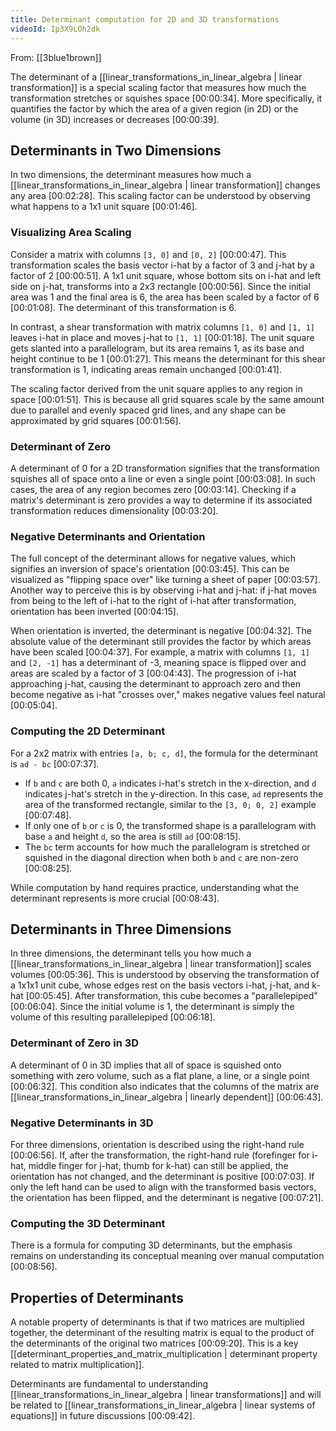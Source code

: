 ```yaml
---
title: Determinant computation for 2D and 3D transformations
videoId: Ip3X9LOh2dk
---
```


From: [[3blue1brown]] <br/> 

The determinant of a [[linear_transformations_in_linear_algebra | linear transformation]] is a special scaling factor that measures how much the transformation stretches or squishes space <a class="yt-timestamp" data-t="00:00:34">[00:00:34]</a>. More specifically, it quantifies the factor by which the area of a given region (in 2D) or the volume (in 3D) increases or decreases <a class="yt-timestamp" data-t="00:00:39">[00:00:39]</a>.

## Determinants in Two Dimensions

In two dimensions, the determinant measures how much a [[linear_transformations_in_linear_algebra | linear transformation]] changes any area <a class="yt-timestamp" data-t="00:02:28">[00:02:28]</a>. This scaling factor can be understood by observing what happens to a 1x1 unit square <a class="yt-timestamp" data-t="00:01:46">[00:01:46]</a>.

### Visualizing Area Scaling
Consider a matrix with columns `[3, 0]` and `[0, 2]` <a class="yt-timestamp" data-t="00:00:47">[00:00:47]</a>. This transformation scales the basis vector i-hat by a factor of 3 and j-hat by a factor of 2 <a class="yt-timestamp" data-t="00:00:51">[00:00:51]</a>. A 1x1 unit square, whose bottom sits on i-hat and left side on j-hat, transforms into a 2x3 rectangle <a class="yt-timestamp" data-t="00:00:56">[00:00:56]</a>. Since the initial area was 1 and the final area is 6, the area has been scaled by a factor of 6 <a class="yt-timestamp" data-t="00:01:08">[00:01:08]</a>. The determinant of this transformation is 6.

In contrast, a shear transformation with matrix columns `[1, 0]` and `[1, 1]` leaves i-hat in place and moves j-hat to `[1, 1]` <a class="yt-timestamp" data-t="00:01:18">[00:01:18]</a>. The unit square gets slanted into a parallelogram, but its area remains 1, as its base and height continue to be 1 <a class="yt-timestamp" data-t="00:01:27">[00:01:27]</a>. This means the determinant for this shear transformation is 1, indicating areas remain unchanged <a class="yt-timestamp" data-t="00:01:41">[00:01:41]</a>.

The scaling factor derived from the unit square applies to any region in space <a class="yt-timestamp" data-t="00:01:51">[00:01:51]</a>. This is because all grid squares scale by the same amount due to parallel and evenly spaced grid lines, and any shape can be approximated by grid squares <a class="yt-timestamp" data-t="00:01:56">[00:01:56]</a>.

### Determinant of Zero
A determinant of 0 for a 2D transformation signifies that the transformation squishes all of space onto a line or even a single point <a class="yt-timestamp" data-t="00:03:08">[00:03:08]</a>. In such cases, the area of any region becomes zero <a class="yt-timestamp" data-t="00:03:14">[00:03:14]</a>. Checking if a matrix's determinant is zero provides a way to determine if its associated transformation reduces dimensionality <a class="yt-timestamp" data-t="00:03:20">[00:03:20]</a>.

### Negative Determinants and Orientation
The full concept of the determinant allows for negative values, which signifies an inversion of space's orientation <a class="yt-timestamp" data-t="00:03:45">[00:03:45]</a>. This can be visualized as "flipping space over" like turning a sheet of paper <a class="yt-timestamp" data-t="00:03:57">[00:03:57]</a>. Another way to perceive this is by observing i-hat and j-hat: if j-hat moves from being to the left of i-hat to the right of i-hat after transformation, orientation has been inverted <a class="yt-timestamp" data-t="00:04:15">[00:04:15]</a>.

When orientation is inverted, the determinant is negative <a class="yt-timestamp" data-t="00:04:32">[00:04:32]</a>. The absolute value of the determinant still provides the factor by which areas have been scaled <a class="yt-timestamp" data-t="00:04:37">[00:04:37]</a>. For example, a matrix with columns `[1, 1]` and `[2, -1]` has a determinant of -3, meaning space is flipped over and areas are scaled by a factor of 3 <a class="yt-timestamp" data-t="00:04:43">[00:04:43]</a>. The progression of i-hat approaching j-hat, causing the determinant to approach zero and then become negative as i-hat "crosses over," makes negative values feel natural <a class="yt-timestamp" data-t="00:05:04">[00:05:04]</a>.

### Computing the 2D Determinant
For a 2x2 matrix with entries `[a, b; c, d]`, the formula for the determinant is `ad - bc` <a class="yt-timestamp" data-t="00:07:37">[00:07:37]</a>.
*   If `b` and `c` are both 0, `a` indicates i-hat's stretch in the x-direction, and `d` indicates j-hat's stretch in the y-direction. In this case, `ad` represents the area of the transformed rectangle, similar to the `[3, 0; 0, 2]` example <a class="yt-timestamp" data-t="00:07:48">[00:07:48]</a>.
*   If only one of `b` or `c` is 0, the transformed shape is a parallelogram with base `a` and height `d`, so the area is still `ad` <a class="yt-timestamp" data-t="00:08:15">[00:08:15]</a>.
*   The `bc` term accounts for how much the parallelogram is stretched or squished in the diagonal direction when both `b` and `c` are non-zero <a class="yt-timestamp" data-t="00:08:25">[00:08:25]</a>.

While computation by hand requires practice, understanding what the determinant represents is more crucial <a class="yt-timestamp" data-t="00:08:43">[00:08:43]</a>.

## Determinants in Three Dimensions

In three dimensions, the determinant tells you how much a [[linear_transformations_in_linear_algebra | linear transformation]] scales volumes <a class="yt-timestamp" data-t="00:05:36">[00:05:36]</a>. This is understood by observing the transformation of a 1x1x1 unit cube, whose edges rest on the basis vectors i-hat, j-hat, and k-hat <a class="yt-timestamp" data-t="00:05:45">[00:05:45]</a>. After transformation, this cube becomes a "parallelepiped" <a class="yt-timestamp" data-t="00:06:04">[00:06:04]</a>. Since the initial volume is 1, the determinant is simply the volume of this resulting parallelepiped <a class="yt-timestamp" data-t="00:06:18">[00:06:18]</a>.

### Determinant of Zero in 3D
A determinant of 0 in 3D implies that all of space is squished onto something with zero volume, such as a flat plane, a line, or a single point <a class="yt-timestamp" data-t="00:06:32">[00:06:32]</a>. This condition also indicates that the columns of the matrix are [[linear_transformations_in_linear_algebra | linearly dependent]] <a class="yt-timestamp" data-t="00:06:43">[00:06:43]</a>.

### Negative Determinants in 3D
For three dimensions, orientation is described using the right-hand rule <a class="yt-timestamp" data-t="00:06:56">[00:06:56]</a>. If, after the transformation, the right-hand rule (forefinger for i-hat, middle finger for j-hat, thumb for k-hat) can still be applied, the orientation has not changed, and the determinant is positive <a class="yt-timestamp" data-t="00:07:03">[00:07:03]</a>. If only the left hand can be used to align with the transformed basis vectors, the orientation has been flipped, and the determinant is negative <a class="yt-timestamp" data-t="00:07:21">[00:07:21]</a>.

### Computing the 3D Determinant
There is a formula for computing 3D determinants, but the emphasis remains on understanding its conceptual meaning over manual computation <a class="yt-timestamp" data-t="00:08:56">[00:08:56]</a>.

## Properties of Determinants
A notable property of determinants is that if two matrices are multiplied together, the determinant of the resulting matrix is equal to the product of the determinants of the original two matrices <a class="yt-timestamp" data-t="00:09:20">[00:09:20]</a>. This is a key [[determinant_properties_and_matrix_multiplication | determinant property related to matrix multiplication]].

Determinants are fundamental to understanding [[linear_transformations_in_linear_algebra | linear transformations]] and will be related to [[linear_transformations_in_linear_algebra | linear systems of equations]] in future discussions <a class="yt-timestamp" data-t="00:09:42">[00:09:42]</a>.